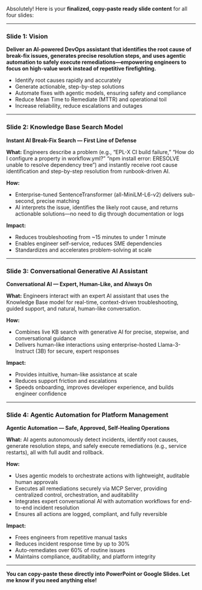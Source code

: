Absolutely! Here is your **finalized, copy-paste ready slide content** for all four slides:

---

### **Slide 1: Vision**

**Deliver an AI-powered DevOps assistant that identifies the root cause of break-fix issues, generates precise resolution steps, and uses agentic automation to safely execute remediations—empowering engineers to focus on high-value work instead of repetitive firefighting.**

* Identify root causes rapidly and accurately
* Generate actionable, step-by-step solutions
* Automate fixes with agentic models, ensuring safety and compliance
* Reduce Mean Time to Remediate (MTTR) and operational toil
* Increase reliability, reduce escalations and outages

---

### **Slide 2: Knowledge Base Search Model**

**Instant AI Break-Fix Search — First Line of Defense**

**What:**
Engineers describe a problem (e.g.,
“EPL-X CI build failure,”
“How do I configure a property in workflow\.yml?”
“npm install error: ERESOLVE unable to resolve dependency tree”)
and instantly receive root cause identification and step-by-step resolution from runbook-driven AI.

**How:**

* Enterprise-tuned SentenceTransformer (all-MiniLM-L6-v2) delivers sub-second, precise matching
* AI interprets the issue, identifies the likely root cause, and returns actionable solutions—no need to dig through documentation or logs

**Impact:**

* Reduces troubleshooting from \~15 minutes to under 1 minute
* Enables engineer self-service, reduces SME dependencies
* Standardizes and accelerates problem-solving at scale

---

### **Slide 3: Conversational Generative AI Assistant**

**Conversational AI — Expert, Human-Like, and Always On**

**What:**
Engineers interact with an expert AI assistant that uses the Knowledge Base model for real-time, context-driven troubleshooting, guided support, and natural, human-like conversation.

**How:**

* Combines live KB search with generative AI for precise, stepwise, and conversational guidance
* Delivers human-like interactions using enterprise-hosted Llama-3-Instruct (3B) for secure, expert responses

**Impact:**

* Provides intuitive, human-like assistance at scale
* Reduces support friction and escalations
* Speeds onboarding, improves developer experience, and builds engineer confidence


---

### **Slide 4: Agentic Automation for Platform Management**

**Agentic Automation — Safe, Approved, Self-Healing Operations**

**What:**
AI agents autonomously detect incidents, identify root causes, generate resolution steps, and safely execute remediations (e.g., service restarts), all with full audit and rollback.

**How:**

* Uses agentic models to orchestrate actions with lightweight, auditable human approvals
* Executes all remediations securely via MCP Server, providing centralized control, orchestration, and auditability
* Integrates expert conversational AI with automation workflows for end-to-end incident resolution
* Ensures all actions are logged, compliant, and fully reversible

**Impact:**

* Frees engineers from repetitive manual tasks
* Reduces incident response time by up to 30%
* Auto-remediates over 60% of routine issues
* Maintains compliance, auditability, and platform integrity

---

**You can copy-paste these directly into PowerPoint or Google Slides. Let me know if you need anything else!**
